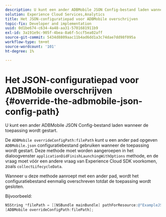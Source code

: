 ```yaml
---
description: U kunt een ander ADBMobile JSON Config-bestand laden wanneer de toepassing wordt gestart.
solution: Experience Cloud Services,Analytics
title: Het JSON-configuratiepad voor ADBMobile overschrijven
topic-fix: Developer and implementation
uuid: 0d1be674-c634-4a48-aa31-5701681911b9
exl-id: 3a191e9c-905f-4bea-8a6f-5ccf5ea02aff
source-git-commit: 5434d8809aac11b4ad6dd1a3c74dae7dd98f095a
workflow-type: tm+mt
source-wordcount: '101'
ht-degree: 1%

---
```


# Het JSON-configuratiepad voor ADBMobile overschrijven {#override-the-adbmobile-json-config-path}

U kunt een ander ADBMobile JSON Config-bestand laden wanneer de toepassing wordt gestart.

De `ADBMobile overrideConfigPath:filePath` kunt u een ander pad opgeven `ADBMobile.json` configuratiebestand gebruiken wanneer de toepassing wordt gestart. Deze methode moet worden aangeroepen in het dialoogvenster `applicationDidFinishLaunchingWithOptions` methode, en de vraag moet vóór een andere vraag van Experience Cloud SDK voorkomen, zoals `collectLifecycleData`.

Wanneer u deze methode aanroept met een ander pad, wordt het configuratiebestand eenmalig overschreven totdat de toepassing wordt gesloten.

Bijvoorbeeld:

```objective-c
NSString *filePath = [[NSBundle mainBundle] pathForResource:@"ExampleJSONFile" ofType:@"json"]; 
[ADBMobile overrideConfigPath:filePath];
```
